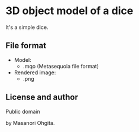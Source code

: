 # 3D object model of a dice

It's a simple dice.

## File format

* Model:
    * .mqo (Metasequoia file format)
* Rendered image:
    * .png

## License and author
Public domain

by Masanori Ohgita.
